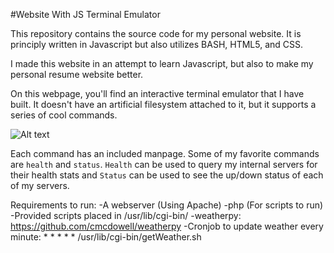 #Website With JS Terminal Emulator

This repository contains the source code for my personal website. It is principly written in Javascript but also utilizes BASH, HTML5, and CSS. 

I made this website in an attempt to learn Javascript, but also to make my personal resume website better.

On this webpage, you'll find an interactive terminal emulator that I have built. It doesn't have an artificial filesystem attached to it, but it supports a series of cool commands.

![Alt text](https://raw.githubusercontent.com/zimmertr/Website-With-JS-Terminal-Emulator/master/Files/screenshot.png "Terminal Emulator")

Each command has an included manpage. Some of my favorite commands are `health` and `status`. `Health` can be used to query my internal servers for their health stats and `Status` can be used to see the up/down status of each of my servers. 


Requirements to run:
-A webserver (Using Apache)
-php (For scripts to run)
-Provided scripts placed in /usr/lib/cgi-bin/
-weatherpy: https://github.com/cmcdowell/weatherpy
-Cronjob to update weather every minute: * * * * * /usr/lib/cgi-bin/getWeather.sh
